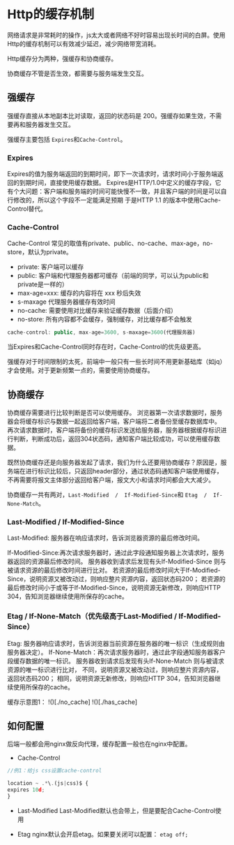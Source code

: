 # Http的缓存机制
网络请求是非常耗时的操作，js太大或者网络不好时容易出现长时间的白屏。使用Http的缓存机制可以有效减少延迟，减少网络带宽消耗。

Http缓存分为两种，强缓存和协商缓存。

协商缓存不管是否生效，都需要与服务端发生交互。

## 强缓存
强缓存直接从本地副本比对读取，返回的状态码是 200。强缓存如果生效，不需要再和服务器发生交互。

强缓存主要包括 `Expires`和`Cache-Control`。

### Expires
Expires的值为服务端返回的到期时间，即下一次请求时，请求时间小于服务端返回的到期时间，直接使用缓存数据。
Expires是HTTP/1.0中定义的缓存字段，它有个大问题：客户端和服务端的时间可能快慢不一致，并且客户端的时间是可以自行修改的，所以这个字段不一定能满足预期
于是HTTP 1.1 的版本中使用Cache-Control替代。

### Cache-Control

Cache-Control 常见的取值有private、public、no-cache、max-age，no-store，默认为private。
- private:             客户端可以缓存
- public:              客户端和代理服务器都可缓存（前端的同学，可以认为public和private是一样的）
- max-age=xxx:   缓存的内容将在 xxx 秒后失效
- s-maxage 代理服务器缓存有效时间
- no-cache:          需要使用对比缓存来验证缓存数据（后面介绍）
- no-store:           所有内容都不会缓存，强制缓存，对比缓存都不会触发
```javascript
cache-control: public, max-age=3600, s-maxage=3600(代理服务器) 
```
当Expires和Cache-Control同时存在时，Cache-Control的优先级更高。

强缓存对于时间限制的太死，前端中一般只有一些长时间不用更新基础库（如jq）才会使用。对于更新频繁一点的，需要使用协商缓存。

## 协商缓存
协商缓存需要进行比较判断是否可以使用缓存。
浏览器第一次请求数据时，服务器会将缓存标识与数据一起返回给客户端，客户端将二者备份至缓存数据库中。
再次请求数据时，客户端将备份的缓存标识发送给服务器，服务器根据缓存标识进行判断，判断成功后，返回304状态码，通知客户端比较成功，可以使用缓存数据。

既然协商缓存还是向服务器发起了请求，我们为什么还要用协商缓存？原因是，服务端在进行标识比较后，只返回header部分，通过状态码通知客户端使用缓存，不再需要将报文主体部分返回给客户端，报文大小和请求时间都会大大减少。

协商缓存一共有两对，`Last-Modified  /  If-Modified-Since`和 `Etag  /  If-None-Match`。

### Last-Modified  /  If-Modified-Since
Last-Modified: 服务器在响应请求时，告诉浏览器资源的最后修改时间。

If-Modified-Since:再次请求服务器时，通过此字段通知服务器上次请求时，服务器返回的资源最后修改时间。
服务器收到请求后发现有头If-Modified-Since 则与被请求资源的最后修改时间进行比对。
若资源的最后修改时间大于If-Modified-Since，说明资源又被改动过，则响应整片资源内容，返回状态码200；
若资源的最后修改时间小于或等于If-Modified-Since，说明资源无新修改，则响应HTTP 304，告知浏览器继续使用所保存的cache。

### Etag  /  If-None-Match（优先级高于Last-Modified  /  If-Modified-Since）
Etag: 服务器响应请求时，告诉浏览器当前资源在服务器的唯一标识（生成规则由服务器决定）。
If-None-Match：再次请求服务器时，通过此字段通知服务器客户段缓存数据的唯一标识。
服务器收到请求后发现有头If-None-Match 则与被请求资源的唯一标识进行比对，
不同，说明资源又被改动过，则响应整片资源内容，返回状态码200；
相同，说明资源无新修改，则响应HTTP 304，告知浏览器继续使用所保存的cache。

缓存示意图1：
!()[./no_cache] !()[./has_cache]

## 如何配置

后端一般都会用nginx做反向代理，缓存配置一般也在nginx中配置。
- Cache-Control
```javascript
//例1：给js css设置cache-control

location ~ .*\.(js|css)$ {
expires 10d;
}

```

- Last-Modified
Last-Modified默认也会带上，但是要配合Cache-Control使用

- Etag
nginx默认会开启etag。如果要关闭可以配置：
``` etag off; ```
